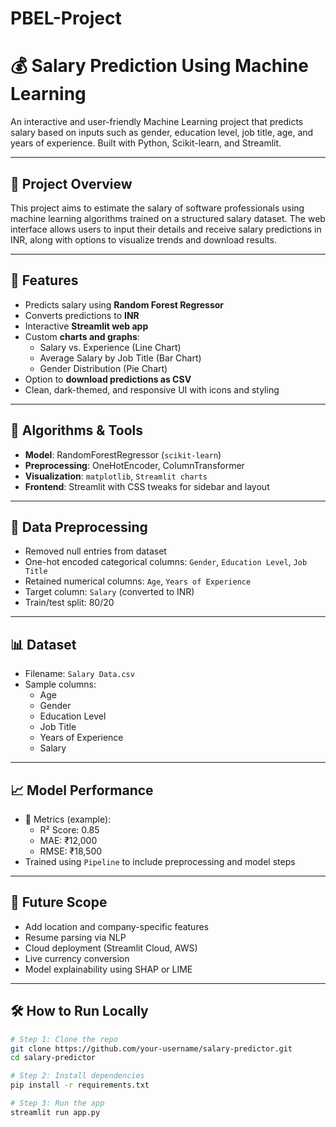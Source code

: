 # PBEL-Project
# 💰 Salary Prediction Using Machine Learning

An interactive and user-friendly Machine Learning project that predicts salary based on inputs such as gender, education level, job title, age, and years of experience. Built with Python, Scikit-learn, and Streamlit.

---

## 📌 Project Overview

This project aims to estimate the salary of software professionals using machine learning algorithms trained on a structured salary dataset. The web interface allows users to input their details and receive salary predictions in INR, along with options to visualize trends and download results.

---

## 🚀 Features

- Predicts salary using **Random Forest Regressor**
- Converts predictions to **INR**
- Interactive **Streamlit web app**
- Custom **charts and graphs**:
  - Salary vs. Experience (Line Chart)
  - Average Salary by Job Title (Bar Chart)
  - Gender Distribution (Pie Chart)
- Option to **download predictions as CSV**
- Clean, dark-themed, and responsive UI with icons and styling

---

## 🧠 Algorithms & Tools

- **Model**: RandomForestRegressor (`scikit-learn`)
- **Preprocessing**: OneHotEncoder, ColumnTransformer
- **Visualization**: `matplotlib`, `Streamlit charts`
- **Frontend**: Streamlit with CSS tweaks for sidebar and layout

---

## 🧹 Data Preprocessing

- Removed null entries from dataset
- One-hot encoded categorical columns: `Gender`, `Education Level`, `Job Title`
- Retained numerical columns: `Age`, `Years of Experience`
- Target column: `Salary` (converted to INR)
- Train/test split: 80/20

---

## 📊 Dataset

- Filename: `Salary Data.csv`
- Sample columns:
  - Age
  - Gender
  - Education Level
  - Job Title
  - Years of Experience
  - Salary

---

## 📈 Model Performance

- 📌 Metrics (example):
  - R² Score: 0.85
  - MAE: ₹12,000
  - RMSE: ₹18,500
- Trained using `Pipeline` to include preprocessing and model steps

---

## 🔮 Future Scope

- Add location and company-specific features
- Resume parsing via NLP
- Cloud deployment (Streamlit Cloud, AWS)
- Live currency conversion
- Model explainability using SHAP or LIME

---

## 🛠️ How to Run Locally

```bash
# Step 1: Clone the repo
git clone https://github.com/your-username/salary-predictor.git
cd salary-predictor

# Step 2: Install dependencies
pip install -r requirements.txt

# Step 3: Run the app
streamlit run app.py
